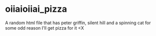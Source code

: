 # oiiaioiiai_pizza
A random html file that has peter griffin, silent hill and a spinning cat for some odd reason
I'll get pizza for it <X
